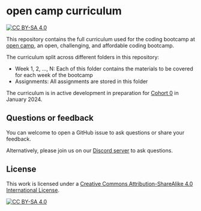 # open camp curriculum

[![CC BY-SA 4.0][cc-by-sa-shield]][cc-by-sa]

This repository contains the full curriculum used for the coding bootcamp at
[open camp](https://opencamp.cc), an open, challenging, and affordable coding
bootcamp.


The curriculum split across different folders in this repository:

- Week 1, 2, ..., N: Each of this folder contains the materials to be covered for each week of the bootcamp
- Assignments: All assignments are stored in this folder

The curriculum is in active development in preparation for [Cohort 0][cohort-0] in January 2024.


## Questions or feedback

You can welcome to open a GitHub issue to ask questions or share your feedback.

Alternatively, please join us on our [Discord server][dc-invite] to ask questions.


## License

This work is licensed under a
[Creative Commons Attribution-ShareAlike 4.0 International License][cc-by-sa].

[![CC BY-SA 4.0][cc-by-sa-image]][cc-by-sa]

[cc-by-sa]: http://creativecommons.org/licenses/by-sa/4.0/
[cc-by-sa-image]: https://licensebuttons.net/l/by-sa/4.0/88x31.png
[cc-by-sa-shield]: https://img.shields.io/badge/License-CC%20BY--SA%204.0-lightgrey.svg

[cohort-0]: https://opencamp.cc/docs/applications/

[dc-invite]: https://discord.gg/cXQsaRq8nr
